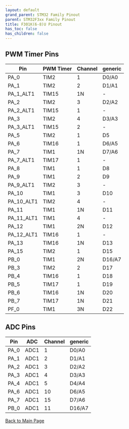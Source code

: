 ```yaml
---
layout: default
grand_parent: STM32 Family Pinout
parent: STM32F3xx Family Pinout
title: F301K(6-8)U Pinout
has_toc: false
has_children: false
---
```


## PWM Timer Pins

| Pin | PWM Timer | Channel | generic |
| --- | --- | --- | --- |
| PA_0 | TIM2 | 1 | D0/A0 |
| PA_1 | TIM2 | 2 | D1/A1 |
| PA_1_ALT1 | TIM15 | 1N | - |
| PA_2 | TIM2 | 3 | D2/A2 |
| PA_2_ALT1 | TIM15 | 1 | - |
| PA_3 | TIM2 | 4 | D3/A3 |
| PA_3_ALT1 | TIM15 | 2 | - |
| PA_5 | TIM2 | 1 | D5 |
| PA_6 | TIM16 | 1 | D6/A5 |
| PA_7 | TIM1 | 1N | D7/A6 |
| PA_7_ALT1 | TIM17 | 1 | - |
| PA_8 | TIM1 | 1 | D8 |
| PA_9 | TIM1 | 2 | D9 |
| PA_9_ALT1 | TIM2 | 3 | - |
| PA_10 | TIM1 | 3 | D10 |
| PA_10_ALT1 | TIM2 | 4 | - |
| PA_11 | TIM1 | 1N | D11 |
| PA_11_ALT1 | TIM1 | 4 | - |
| PA_12 | TIM1 | 2N | D12 |
| PA_12_ALT1 | TIM16 | 1 | - |
| PA_13 | TIM16 | 1N | D13 |
| PA_15 | TIM2 | 1 | D15 |
| PB_0 | TIM1 | 2N | D16/A7 |
| PB_3 | TIM2 | 2 | D17 |
| PB_4 | TIM16 | 1 | D18 |
| PB_5 | TIM17 | 1 | D19 |
| PB_6 | TIM16 | 1N | D20 |
| PB_7 | TIM17 | 1N | D21 |
| PF_0 | TIM1 | 3N | D22 |


## ADC Pins

| Pin | ADC | Channel | generic |
| --- | --- | --- | --- |
| PA_0 | ADC1 | 1 | D0/A0 |
| PA_1 | ADC1 | 2 | D1/A1 |
| PA_2 | ADC1 | 3 | D2/A2 |
| PA_3 | ADC1 | 4 | D3/A3 |
| PA_4 | ADC1 | 5 | D4/A4 |
| PA_6 | ADC1 | 10 | D6/A5 |
| PA_7 | ADC1 | 15 | D7/A6 |
| PB_0 | ADC1 | 11 | D16/A7 |


[Back to Main Page](../../)